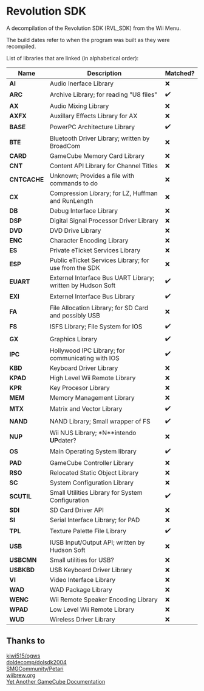 Revolution SDK
==============
A decompilation of the Revolution SDK (RVL_SDK) from the Wii Menu.  

The build dates refer to when the program was built as they were recompiled.

List of libraries that are linked (in alphabetical order):

|     Name     |                          Description                        |      Matched?      |
|--------------|-------------------------------------------------------------|--------------------|
| **AI**       | Audio Inerface Library                                      | :x: |
| **ARC**      | Archive Library; for reading "U8 files"                     | :heavy_check_mark: |
| **AX**       | Audio Mixing Library                                        | :x: |
| **AXFX**     | Auxillary Effects Library for AX                            | :x: |
| **BASE**     | PowerPC Architecture Library                                | :heavy_check_mark: |
| **BTE**      | Bluetooth Driver Library; written by BroadCom               | :x: |
| **CARD**     | GameCube Memory Card Library                                | :x: |
| **CNT**      | Content API Library for Channel Titles                      | :x: |
| **CNTCACHE** | Unknown; Provides a file with commands to do                | :x: |
| **CX**       | Compression Library; for LZ, Huffman and RunLength          | :x: |
| **DB**       | Debug Interface Library                                     | :x: |
| **DSP**      | Digital Signal Processor Driver Library                     | :x: |
| **DVD**      | DVD Drive Library                                           | :x: |
| **ENC**      | Character Encoding Library                                  | :x: |
| **ES**       | Private eTicket Services Library                            | :x: |
| **ESP**      | Public eTicket Services Library; for use from the SDK       | :x: |
| **EUART**    | Externel Interface Bus UART Library; written by Hudson Soft | :heavy_check_mark: |
| **EXI**      | Externel Interface Bus Library                              | :heavy_check_mark: |
| **FA**       | File Allocation Library; for SD Card and possibly USB       | :x: |
| **FS**       | ISFS Library; File System for IOS                           | :heavy_check_mark: |
| **GX**       | Graphics Library                                            | :heavy_check_mark: |
| **IPC**      | Hollywood IPC Library; for communicating with IOS           | :heavy_check_mark: |
| **KBD**      | Keyboard Driver Library                                     | :x: |
| **KPAD**     | High Level Wii Remote Library                               | :x: |
| **KPR**      | Key Procesor Library                                        | :x: |
| **MEM**      | Memory Management Library                                   | :x: |
| **MTX**      | Matrix and Vector Library                                   | :heavy_check_mark: |
| **NAND**     | NAND Library; Small wrapper of FS                           | :heavy_check_mark: |
| **NUP**      | Wii NUS Library; *N**intendo **UP**dater?                   | :x: |
| **OS**       | Main Operating System library                               | :heavy_check_mark: |
| **PAD**      | GameCube Controller Library                                 | :x: |
| **RSO**      | Relocated Static Object Library                             | :x: |
| **SC**       | System Configuration Library                                | :x: |
| **SCUTIL**   | Small Utilities Library for System Configuration            | :heavy_check_mark: |
| **SDI**      | SD Card Driver API                                          | :x: |
| **SI**       | Serial Interface Library; for PAD                           | :x: |
| **TPL**      | Texture Palette File Library                                | :heavy_check_mark: |
| **USB**      | IUSB Input/Output API; written by Hudson Soft               | :x: |
| **USBCMN**   | Small utilities for USB?                                    | :x: |
| **USBKBD**   | USB Keyboard Driver Library                                 | :x: |
| **VI**       | Video Interface Library                                     | :x: |
| **WAD**      | WAD Package Library                                         | :x: |
| **WENC**     | Wii Remote Speaker Encoding Library                         | :x: |
| **WPAD**     | Low Level Wii Remote Library                                | :x: |
| **WUD**      | Wireless Driver Library                                     | :x: |

Thanks to
---------
[kiwi515/ogws](https://github.com/kiwi515/ogws)  
[doldecomp/dolsdk2004](https://github.com/doldecomp/dolsdk2004)  
[SMGCommunity/Petari](https://github.com/SMGCommunity/Petari)  
[wiibrew.org](https://wiibrew.org)  
[Yet Another GameCube Documentation](https://www.gc-forever.com/yagcd)  
